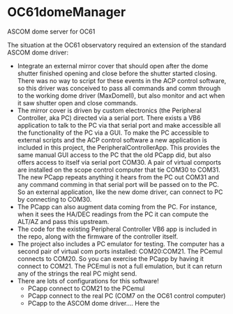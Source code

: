 # OC61domeManager
ASCOM dome server for OC61

The situation at the OC61 observatory required an extension of the standard ASCOM dome driver:
  - Integrate an external mirror cover that should open after the dome shutter finished opening
    and close before the shutter started closing. There was no way to script for these events in the ACP control software, so
    this driver was conceived to pass all commands and comm through to the working dome driver (MaxDomeII), but 
    also monitor and act when it saw shutter open and close commands.
  - The mirror cover is driven by custom electronics (the Peripheral Controller, aka PC) directed via a serial port. 
    There exists a VB6 application to talk to the PC via that serial port and make accessible all the 
    functionality of the PC via a GUI. To make the PC accessible to external scripts and the ACP control software
    a new application is included in this project, the PeripheralControllerApp. This provides the same manual GUI
    access to the PC that the old PCapp did, but also offers access to itself via serial port COM30. 
    A pair of virtual comports are installed on the scope control computer that tie COM30 to COM31. The new PCapp
    repeats anything it hears from the PC out COM31 and any command comming in that serial port will be passed 
    on to the PC. So an external application, like the new dome driver, can connect to PC by connecting to COM30.
  - The PCapp can also augment data coming from the PC. For instance, when it sees the HA/DEC readings from the PC
    it can compute the ALT/AZ and pass this upstream.  
  - The code for the existing Peripheral Controller VB6 app is included in the repo, along with the firmware of the controller itself.     
  - The project also includes a PC emulator for testing. The computer has a second pair of virtual com ports installed:
    COM20:COM21. The PCemul connects to COM20. So you can exercise the PCapp by having it connect to COM21. The PCEmul 
    is not a full emulation, but it can return any of the strings the real PC might send.
  - There are lots of configurations for this software!
    - PCapp connect to COM21 to the PCemul
    - PCapp connect to the real PC (COM7 on the OC61 control computer)
    - PCapp to the ASCOM dome driver....
          Here the 
